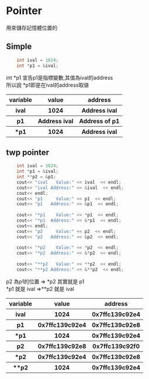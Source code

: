 # Pointer

用來儲存記憶體位置的



## Simple

```c++
    int ival = 1024;
    int *p1 = &ival;
```
int *p1 宣告p1是指標變數,其值為ival的address<br>
所以說 *p1即是在ival的address取値


<table>
    <thead>
        <tr>
            <th>variable</th>
            <th>value</th>
            <th>address</th>
        </tr>
    </thead>
    <tbody>
        <tr>
            <th>ival</th>
            <th>1024</th>
            <th>Address ival</th>
        </tr>
         <tr>
            <th>p1</th>            
            <th>Address ival</th>
            <th>Address of p1</th>
        </tr>
         <tr>
            <th>*p1</th>            
            <th>1024</th>
            <th>Address ival</th>
        </tr>  
    </tbody> 
</table>

## twp pointer
```c++
    int ival = 1024;
    int *p1 = &ival;
    int **p2 = &p1;
    cout<< "ival   Value:" << ival  << endl;
    cout<< "ival Address:" << &ival  << endl;
    cout<< endl;
    cout<< "p1     Value:" << p1  << endl;
    cout<< "p1   Address:" << &p1  << endl;
    
    cout<< "*p1    Value:" << *p1  << endl;
    cout<< "*p1  Address:" << &*p1  << endl;
    cout<< endl;
    cout<< "p2     Value:" << p2  << endl;
    cout<< "p2   Address:" << &p2  << endl;
    
    cout<< "*p2    Value:" << *p2  << endl;
    cout<< "*p2  Address:" << &*p2  << endl;  
    
    cout<< "**p2   Value:" << **p2  << endl;
    cout<< "**p2 Address:" << &**p2  << endl; 
```

p2 為p1的位置 => *p2 其實就是 p1<br>
*p1 就是 ival     =>**p2 就是 ival<br>



<table>
    <thead>
        <tr>
            <th>variable</th>
            <th>value</th>
            <th>address</th>
        </tr>
    </thead>
    <tbody>
        <tr>
            <th>ival</th>
            <th>1024</th>
            <th>0x7ffc139c92e4</th>
        </tr>
         <tr>
            <th>p1</th>            
            <th>0x7ffc139c92e4</th>
            <th>0x7ffc139c92e8</th>
        </tr>
         <tr>
            <th>*p1</th>            
            <th>1024</th>
            <th>0x7ffc139c92e4</th>
        </tr> 
         <tr>
            <th>p2</th>            
            <th>0x7ffc139c92e8</th>
            <th>0x7ffc139c92f0</th>
        </tr>  
         <tr>
            <th>*p2</th>            
            <th>0x7ffc139c92e4</th>
            <th>0x7ffc139c92e8</th>
        </tr>  
         <tr>
            <th>**p2</th>            
            <th>1024</th>
            <th>0x7ffc139c92e4</th>
        </tr>        
    </tbody> 
</table>












